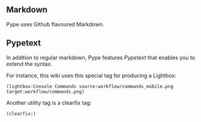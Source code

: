 <!--
Title: Syntax
Description: The Pype Markdown flavour
Keywords: pype, markdown, syntax
-->
## Markdown
Pype uses Github flavoured Markdown.


## Pypetext
In addition to regular markdown, Pype features *Pypetext* that enables you to extend the syntax.

For instance, this wiki uses this special tag for producing a Lightbox:

```
(lightbox:Console Commands source:workflow/commands_mobile.png target:workflow/commands.png)
```

Another utility tag is a clearfix tag:
```
(clearfix:)
```

